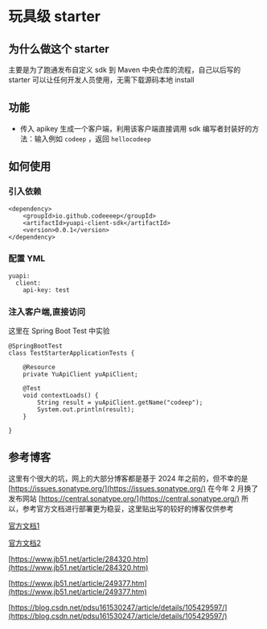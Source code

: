 # 玩具级 starter

## 为什么做这个 starter

主要是为了跑通发布自定义 sdk 到 Maven 中央仓库的流程，自己以后写的 starter 可以让任何开发人员使用，无需下载源码本地 install

## 功能

- 传入 apikey 生成一个客户端，利用该客户端直接调用 sdk 编写者封装好的方法：输入例如 `codeep` ，返回 `hellocodeep`

## 如何使用

### 引入依赖
```
<dependency>
    <groupId>io.github.codeeeep</groupId>
    <artifactId>yuapi-client-sdk</artifactId>
    <version>0.0.1</version>
</dependency>
```

### 配置 YML

```
yuapi:
  client:
    api-key: test
```

### 注入客户端,直接访问

这里在 Spring Boot Test 中实验 
```
@SpringBootTest
class TestStarterApplicationTests {

    @Resource
    private YuApiClient yuApiClient;

    @Test
    void contextLoads() {
        String result = yuApiClient.getName("codeep");
        System.out.println(result);
    }

}
```

## 参考博客

这里有个很大的坑，网上的大部分博客都是基于 2024 年之前的，但不幸的是 [https://issues.sonatype.org/](https://issues.sonatype.org/) 在今年 2 月换了发布网站 [https://central.sonatype.org/](https://central.sonatype.org/)
所以，参考官方文档进行部署更为稳妥，这里贴出写的较好的博客仅供参考

[官方文档1](https://central.sonatype.org/publish/publish-maven/)

[官方文档2](https://central.sonatype.org/publish/requirements/)

[https://www.jb51.net/article/284320.htm](https://www.jb51.net/article/284320.htm)

[https://www.jb51.net/article/249377.htm](https://www.jb51.net/article/249377.htm)

[https://blog.csdn.net/pdsu161530247/article/details/105429597/](https://blog.csdn.net/pdsu161530247/article/details/105429597/)